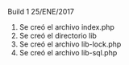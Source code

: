 Build 1 25/ENE/2017

1. Se creó el archivo index.php
2. Se creó el directorio lib
3. Se creó el archivo lib-lock.php
4. Se creó el archivo lib-sql.php
